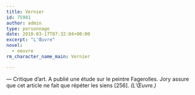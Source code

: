 ```yaml
---
title: Vernier
id: 75981
author: admin
type: personnage
date: 2010-03-17T07:32:04+00:00
excerpt: "L'Œuvre"
novel:
  - oeuvre
rm_character_name_main: Vernier

---
```

— Critique d&rsquo;art. A publié une étude sur le peintre Fagerolles. Jory assure que cet article ne fait que répéter les siens [256]. _(L&rsquo;Œuvre.)_